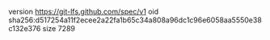 version https://git-lfs.github.com/spec/v1
oid sha256:d517254a11f2ecee2a22fa1b65c34a808a96dc1c96e6058aa5550e38c132e376
size 7289
